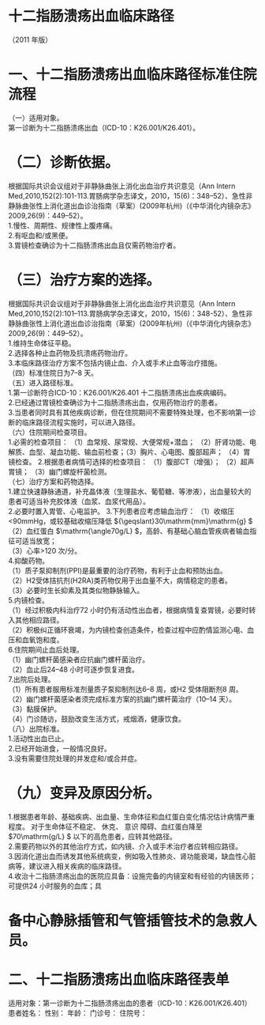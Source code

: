 # 十二指肠溃疡出血临床路径  
（2011 年版）  
# 一、十二指肠溃疡出血临床路径标准住院流程  
（一）适用对象。  
第一诊断为十二指肠溃疡出血（ICD-10：K26.001/K26.401）。  
# （二）诊断依据。  
根据国际共识会议组对于非静脉曲张上消化出血治疗共识意见（Ann Intern Med,2010,152(2):101-113.胃肠病学杂志译文，2010，15(6)：348–52）、急性非静脉曲张性上消化道出血诊治指南（草案）(2009年杭州)（《中华消化内镜杂志》2009,26(9)：449–52）。  
1.慢性、周期性、规律性上腹疼痛。  
2.有呕血和/或黑便。  
3.胃镜检查确诊为十二指肠溃疡出血且仅需药物治疗者。  
# （三）治疗方案的选择。  
根据国际共识会议组对于非静脉曲张上消化出血治疗共识意见（Ann Intern Med,2010,152(2):101–113.胃肠病学杂志译文，2010，15(6)：348-52）、急性非静脉曲张性上消化道出血诊治指南（草案）(2009年杭州)（《中华消化内镜杂志》 2009,26(9)：449–52）。  
1.维持生命体征平稳。  
2.选择各种止血药物及抗溃疡药物治疗。  
3.本临床路径治疗方案不包括内镜止血、介入或手术止血等治疗措施。  
（四）标准住院日为7–8 天。  
（五）进入路径标准。  
1.第一诊断符合ICD-10：K26.001/K26.401 十二指肠溃疡出血疾病编码。  
2.已经通过胃镜检查确诊为十二指肠溃疡出血，仅用药物治疗的患者。  
3.当患者同时具有其他疾病诊断，但在住院期间不需要特殊处理，也不影响第一诊断的临床路径流程实施时，可以进入路径。  
（六）住院期间检查项目。  
1.必需的检查项目： （1）血常规、尿常规、大便常规+潜血； （2）肝肾功能、电解质、血型、凝血功能、输血前检查；（3）胸片、心电图、腹部超声； （4）胃镜检查。 2.根据患者病情可选择的检查项目： （1）腹部CT（增强）； （2）超声胃镜； （3）幽门螺旋杆菌检测。  
（七）治疗方案和药物选择。  
1.建立快速静脉通道，补充晶体液（生理盐水、葡萄糖、等渗液），出血量较大的患者可适当补充胶体液（血浆、血浆代用品）。  
2.必要时置入胃管、心电监护。 3.下列患者应考虑输血治疗： （1）收缩压<90mmHg，或较基础收缩压降低 ${\geqslant}30\mathrm{mm}\mathrm{g} $  
（2）血红蛋白 $\mathrm{\angle70g/L} $，高龄、有基础心脑血管疾病者输血指征可适当放宽；  
（3）心率>120 次/分。  
4.抑酸药物。  
（1）质子泵抑制剂(PPI)是最重要的治疗药物，有利于止血和预防出血。  
（2）H2受体拮抗剂(H2RA)类药物仅用于出血量不大，病情稳定的患者。  
（3）必要时生长抑素及其类似物静脉输入。  
5.内镜检查。  
（1）经过积极内科治疗72 小时仍有活动性出血者，根据病情复查胃镜，必要时转入其他相应路径。  
（2）积极纠正循环衰竭，为内镜检查创造条件，检查过程中应酌情监测心电、血压和血氧饱和度。  
6.住院期间止血后处理。  
（1）幽门螺杆菌感染者应抗幽门螺杆菌治疗。  
（2）血止后24–48 小时可逐步恢复进食。  
7.出院后处理。  
（1）所有患者服用标准剂量质子泵抑制剂达6–8 周，或H2 受体阻断剂8 周。  
（2）幽门螺杆菌感染者须完成标准方案的抗幽门螺杆菌治疗（10–14 天）。  
（3）黏膜保护。  
（4）门诊随访，鼓励改变生活方式，戒烟酒，健康饮食。  
（八）出院标准。  
1.活动性出血已止。  
2.已经开始进食，一般情况良好。  
3.没有需要住院处理的并发症和/或合并症。  
# （九）变异及原因分析。  
1.根据患者年龄、基础疾病、出血量、生命体征和血红蛋白变化情况估计病情严重程度。 对于生命体征不稳定、 休克、 意识 障碍、血红蛋白降至 $70\mathrm{g/L} $ 以下的高危患者，应转其他路径。  
2.需要药物以外的其他治疗方式，如内镜、介入或手术治疗者应转相应路径。  
3.因消化道出血而诱发其他系统病变，例如吸入性肺炎、肾功能衰竭，缺血性心脏病等，建议进入相关疾病的临床路径。  
4.收治十二指肠溃疡出血的医院应具备：设施完备的内镜室和有经验的内镜医师；可提供24 小时服务的血库；具  
# 备中心静脉插管和气管插管技术的急救人员。  
# 二、十二指肠溃疡出血临床路径表单  
适用对象：第一诊断为十二指肠溃疡出血的患者（ICD-10：K26.001/K26.401） 患者姓名：         性别：       年龄：       门诊号：           住院号：  
